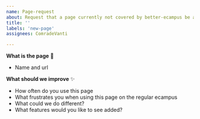 ```yaml
---
name: Page-request
about: Request that a page currently not covered by better-ecampus be added
title: ''
labels: 'new-page'
assignees: ComradeVanti

---
```


**What is the page** 📃
- Name and url

**What should we improve** ✨
- How often do you use this page
- What frustrates you when using this page on the regular ecampus
- What could we do different?
- What features would you like to see added?
